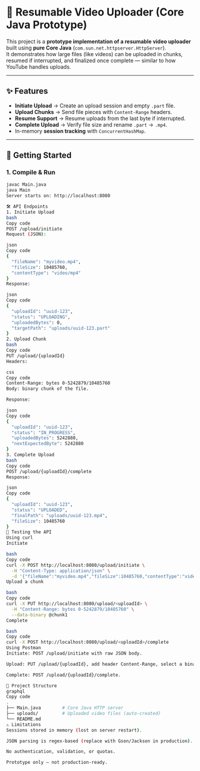# 🎥 Resumable Video Uploader (Core Java Prototype)

This project is a **prototype implementation of a resumable video uploader** built using **pure Core Java** (`com.sun.net.httpserver.HttpServer`).  
It demonstrates how large files (like videos) can be uploaded in chunks, resumed if interrupted, and finalized once complete — similar to how YouTube handles uploads.

---

## ✨ Features
- **Initiate Upload** → Create an upload session and empty `.part` file.  
- **Upload Chunks** → Send file pieces with `Content-Range` headers.  
- **Resume Support** → Resume uploads from the last byte if interrupted.  
- **Complete Upload** → Verify file size and rename `.part` → `.mp4`.  
- In-memory **session tracking** with `ConcurrentHashMap`.  

---

## 🚀 Getting Started

### 1. Compile & Run
```bash
javac Main.java
java Main
Server starts on: http://localhost:8080

🛠️ API Endpoints
1. Initiate Upload
bash
Copy code
POST /upload/initiate
Request (JSON):

json
Copy code
{
  "fileName": "myvideo.mp4",
  "fileSize": 10485760,
  "contentType": "video/mp4"
}
Response:

json
Copy code
{
  "uploadId": "uuid-123",
  "status": "UPLOADING",
  "uploadedBytes": 0,
  "targetPath": "uploads/uuid-123.part"
}
2. Upload Chunk
bash
Copy code
PUT /upload/{uploadId}
Headers:

css
Copy code
Content-Range: bytes 0-5242879/10485760
Body: binary chunk of the file.

Response:

json
Copy code
{
  "uploadId": "uuid-123",
  "status": "IN_PROGRESS",
  "uploadedBytes": 5242880,
  "nextExpectedByte": 5242880
}
3. Complete Upload
bash
Copy code
POST /upload/{uploadId}/complete
Response:

json
Copy code
{
  "uploadId": "uuid-123",
  "status": "UPLOADED",
  "finalPath": "uploads/uuid-123.mp4",
  "fileSize": 10485760
}
🧪 Testing the API
Using curl
Initiate

bash
Copy code
curl -X POST http://localhost:8080/upload/initiate \
  -H "Content-Type: application/json" \
  -d '{"fileName":"myvideo.mp4","fileSize":10485760,"contentType":"video/mp4"}'
Upload a chunk

bash
Copy code
curl -X PUT http://localhost:8080/upload/<uploadId> \
  -H "Content-Range: bytes 0-5242879/10485760" \
  --data-binary @chunk1
Complete

bash
Copy code
curl -X POST http://localhost:8080/upload/<uploadId>/complete
Using Postman
Initiate: POST /upload/initiate with raw JSON body.

Upload: PUT /upload/{uploadId}, add header Content-Range, select a binary file as body.

Complete: POST /upload/{uploadId}/complete.

📂 Project Structure
graphql
Copy code
.
├── Main.java        # Core Java HTTP server
├── uploads/         # Uploaded video files (auto-created)
└── README.md
⚠️ Limitations
Sessions stored in memory (lost on server restart).

JSON parsing is regex-based (replace with Gson/Jackson in production).

No authentication, validation, or quotas.

Prototype only — not production-ready.





